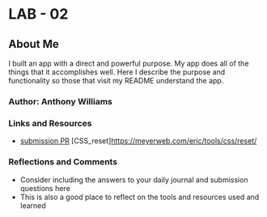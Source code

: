 # LAB - 02

## About Me

I built an app with a direct and powerful purpose. My app does all of the things that it accomplishes well. Here  I describe the purpose and functionality so those that visit my README understand the app.

### Author: Anthony Williams

### Links and Resources
* [submission PR](http://xyz.com)
[CSS_reset]https://meyerweb.com/eric/tools/css/reset/
### Reflections and Comments
* Consider including the answers to your daily journal and submission questions here
* This is also a good place to reflect on the tools and resources used and learned